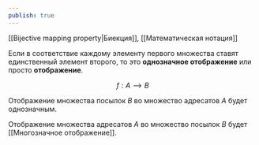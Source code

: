 ```yaml
---
publish: true
---
```


[[Bijective mapping property|Биекция]], [[Математическая нотация]]

Если в соответствие каждому элементу первого множества ставят единственный элемент второго, то это **однозначное отображение** или просто **отображение**.

$$f:A⟶B$$


Отображение множества посылок $B$ во множество адресатов $A$ будет однозначным.

Отображение множества адресатов $A$ во множество посылок $B$ будет [[Многозначное отображение]].